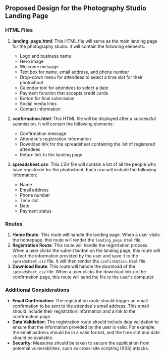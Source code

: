 ## Proposed Design for the Photography Studio Landing Page

### HTML Files
1. **landing_page.html**: This HTML file will serve as the main landing page for the photography studio. It will contain the following elements:
    - Logo and business name
    - Hero image
    - Welcome message
    - Text box for name, email address, and phone number
    - Drop-down menu for attendees to select a time slot for their photoshoot
    - Calendar tool for attendees to select a date
    - Payment function that accepts credit cards
    - Button for final submission
    - Social media links
    - Contact information

2. **confirmation.html**: This HTML file will be displayed after a successful submission. It will contain the following elements:
    - Confirmation message
    - Attendee's registration information
    - Download link for the spreadsheet containing the list of registered attendees
    - Return link to the landing page

3. **spreadsheet.csv**: This CSV file will contain a list of all the people who have registered for the photoshoot. Each row will include the following information:
    - Name
    - Email address
    - Phone number
    - Time slot
    - Date
    - Payment status

### Routes
1. **Home Route**: This route will handle the landing page. When a user visits the homepage, this route will render the `landing_page.html` file.
2. **Registration Route**: This route will handle the registration process. When a user clicks the submit button on the landing page, this route will collect the information provided by the user and save it to the `spreadsheet.csv` file. It will then render the `confirmation.html` file.
3. **Download Route**: This route will handle the download of the `spreadsheet.csv` file. When a user clicks the download link on the confirmation page, this route will send the file to the user's computer.

### Additional Considerations
- **Email Confirmation**: The registration route should trigger an email confirmation to be sent to the attendee's email address. This email should include their registration information and a link to the confirmation page.
- **Data Validation**: The registration route should include data validation to ensure that the information provided by the user is valid. For example, the email address should be in a valid format, and the time slot and date should be available.
- **Security**: Measures should be taken to secure the application from potential vulnerabilities, such as cross-site scripting (XSS) attacks.